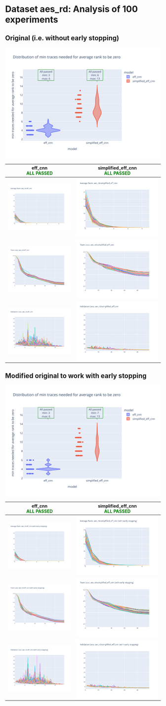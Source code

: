 # Dataset aes_rd: Analysis of 100 experiments

## Original (i.e. without early stopping)

![Distribution of min traces needed for average rank to be zero](../plots/aes_rd/violin_no_es.svg)

|eff_cnn<br><span style='color:green'> **ALL PASSED** </span>|simplified_eff_cnn<br><span style='color:green'> **ALL PASSED** </span>|
|---|---|
|![Average Rank](../plots/aes_rd/eff_cnn/no_es/average_rank.svg)|![Average Rank](../plots/aes_rd/simplified_eff_cnn/no_es/average_rank.svg)|
|![Train Loss](../plots/aes_rd/eff_cnn/no_es/train_loss.svg)|![Train Loss](../plots/aes_rd/simplified_eff_cnn/no_es/train_loss.svg)|
|![Validation Loss](../plots/aes_rd/eff_cnn/no_es/val_loss.svg)|![Validation Loss](../plots/aes_rd/simplified_eff_cnn/no_es/val_loss.svg)|
## Modified original to work with early stopping

![Distribution of min traces needed for average rank to be zero](../plots/aes_rd/violin_es.svg)

|eff_cnn<br><span style='color:green'> **ALL PASSED** </span>|simplified_eff_cnn<br><span style='color:green'> **ALL PASSED** </span>|
|---|---|
|![Average Rank](../plots/aes_rd/eff_cnn/es/average_rank.svg)|![Average Rank](../plots/aes_rd/simplified_eff_cnn/es/average_rank.svg)|
|![Train Loss](../plots/aes_rd/eff_cnn/es/train_loss.svg)|![Train Loss](../plots/aes_rd/simplified_eff_cnn/es/train_loss.svg)|
|![Validation Loss](../plots/aes_rd/eff_cnn/es/val_loss.svg)|![Validation Loss](../plots/aes_rd/simplified_eff_cnn/es/val_loss.svg)|
